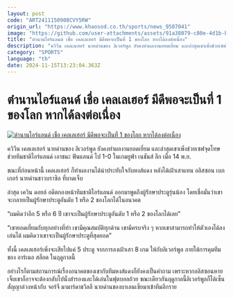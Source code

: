 ```yaml
---
layout: post
code: "ART2411150908CVY5RW"
origin_url: "https://www.khaosod.co.th/sports/news_9507041"
image: "https://github.com/user-attachments/assets/91a38079-c80e-4d1b-bac7-2f0dbf968f08"
title: "ตำนานไอร์แลนด์ เชื่อ เคลเลเฮอร์ มีดีพอจะเป็นที่ 1 ของโลก หากได้ลงต่อเนื่อง"
description: "ควิวีน เคลเลเฮอร์ นายด่านของ ลิเวอร์พูล ยังคงทำผลงานยอดเยี่ยม และล่าสุดเขาเพิ่งช่วยเซฟจุดโทษ ช่วยทีมชาติไอร์แลนด์ เอาชนะ ฟินแลนด์ ไป 1-0 ในเกมยูฟ่า"
category: "SPORTS"
language: "th"
date: 2024-11-15T13:23:04.363Z
---
```


# ตำนานไอร์แลนด์ เชื่อ เคลเลเฮอร์ มีดีพอจะเป็นที่ 1 ของโลก หากได้ลงต่อเนื่อง

[![ตำนานไอร์แลนด์ เชื่อ เคลเลเฮอร์ มีดีพอจะเป็นที่ 1 ของโลก หากได้ลงต่อเนื่อง](https://www.khaosod.co.th/wpapp/uploads/2024/11/do.jpg "ตำนานไอร์แลนด์ เชื่อ เคลเลเฮอร์ มีดีพอจะเป็นที่ 1 ของโลก หากได้ลงต่อเนื่อง")](https://www.khaosod.co.th/wpapp/uploads/2024/11/do.jpg)

ควิวีน เคลเลเฮอร์ นายด่านของ ลิเวอร์พูล ยังคงทำผลงานยอดเยี่ยม และล่าสุดเขาเพิ่งช่วยเซฟจุดโทษ ช่วยทีมชาติไอร์แลนด์ เอาชนะ ฟินแลนด์ ไป 1-0 ในเกมยูฟ่า เนชันส์ ลีก เมื่อ 14 พ.ย.

ขณะที่ก่อนหน้านี้ เคลเลเฮอร์ ก็ทำผลงานได้น่าประทับใจกับหงส์แดง หลังได้เฝ้าเสาแทน อลิสซอน เบกเกอร์ นายด่านชาวบราซิล ที่บาดเจ็บ

ล่าสุด เควิน ดอยล์ อดีตกองหน้าทีมชาติไอร์แลนด์ ออกมาพูดถึงผู้รักษาประตูรุ่นน้อง โดยเชื่อมั่นว่าเขาจะกลายเป็นผู้รักษาประตูอันดับ 1 หรือ 2 ของโลกได้ในอนาคต

“ผมคิดว่าอีก 5 หรือ 6 ปี เขาจะเป็นผู้รักษาประตูอันดับ 1 หรือ 2 ของโลกได้เลย”

“เขายอดเยี่ยมกับทุกอย่างที่ทำ เขามีคุณสมบัติทุกด้าน เขามีครบจริง ๆ หากเขาสามารถทำให้ตัวเองได้ลงเล่นได้ ผมคิดวาเขาจะเป็นผู้รักษาประตูที่สุดยอด”

ทั้งนี้ เคลเลเฮอร์เพิ่งจะเสียไปแค่ 5 ประตู จากการลงเฝ้าเสา 8 เกม ให้กับลิเวอร์พูล ภายใต้การคุมทีมของ อาร์เนอ สล็อต ในฤดูกาลนี้

อย่างไรก็ตามสถานการณ์เรื่องอนาคตของเขากับทีมหงส์แดงก็ยังคงเป็นคำถาม เพราะหากอลิสซอนหายเจ็บเขาก็อาจจะต้องกลับไปนั่งสำรองและได้เล่นในฟุตบอลถ้วย ขณะเดียวกันฤดูกาลนี้ลิเวอร์พูลก็ได้เซ็นสัญญาล่วงหน้ากับ จอร์จี มามาร์ดาชวิลลี นายด่านของบาเลนเซียมาเข้าทีมอีกราย